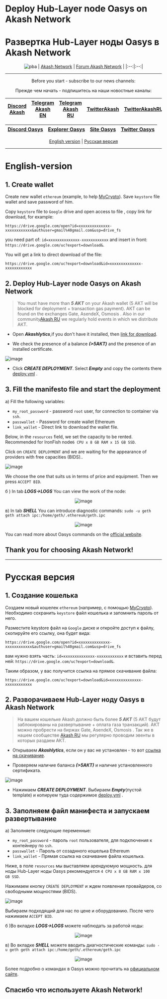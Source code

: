 # Deploy Hub-Layer node Oasys on Akash Network
# Развертка Hub-Layer ноды Oasys в Akash Network 
<div align="center">

![pba](https://user-images.githubusercontent.com/23629420/163564929-166f6a01-a6e2-4412-a4e9-40e54c821f05.png)
| [Akash Network](https://akash.network/) | [Forum Akash Network](https://forum.akash.network/) | 
|:--:|:--:|
___
Before you start - subscribe to our news channels: 

Прежде чем начать - подпишитесь на наши новостные каналы:

| [Discord Akash](https://discord.gg/3SNdg3BS) | [Telegram Akash EN](https://t.me/AkashNW) | [Telegram Akash RU](https://t.me/akash_ru) | [TwitterAkash](https://twitter.com/akashnet_) | [TwitterAkashRU](https://twitter.com/akash_ru) |
|:--:|:--:|:--:|:--:|:--:|

</div>
<div align="center">
  
| [Discord Oasys](https://discord.gg/8CSUzxEj) | [Explorer Oasys](https://explorer.testnet.oasys.games/) | [Site Oasys](https://www.oasys.games/) | [Twitter Oasys](https://twitter.com/oasys_games) |
|:--:|:--:|:--:|:--:|
  
</div>
<div align="center">
  
[English version](https://github.com/Dimokus88/oasys/blob/main/README.md#english-version) | [Русская версия](https://github.com/Dimokus88/oasys/blob/main/README.md#%D1%80%D1%83%D1%81%D1%81%D0%BA%D0%B0%D1%8F-%D0%B2%D0%B5%D1%80%D1%81%D0%B8%D1%8F)
  
</div>

___
# English-version

## 1. Create wallet

Create new wallet ```ethereum``` (example, to help [MyCrypto](https://app.mycrypto.com/download-desktop-app)). Save ```keystore``` file wallet and save password of him.

Copy ```keystore``` file  to ```Google``` drive and open access to file , copy link for download, for example:

```https://drive.google.com/open?id=xxxxxxxxxxxxxx-xxxxxxxxxxxx&authuser=gmail%40gmail.com&usp=drive_fs```

  you need part of: ```id=xxxxxxxxxxxxxx-xxxxxxxxxxxx``` and insert in front: ```https://drive.google.com/uc?export=download&```.
 

You will get a link to direct download of the file:

```https://drive.google.com/uc?export=download&id=xxxxxxxxxxxxxx-xxxxxxxxxxxx```

## 2. Deploy Hub-Layer node Oasys on Akash Network 

>You must have more than ***5 AKT*** on your Akash wallet (5 АКТ will be blocked for deployment + transaction gas payment). АКТ can be found on the exchanges Gate, AsendeX, Osmosis . Also in our community[Akash RU](https://t.me/akash_ru) we regularly hold events in which we distribute АКТ.

* Open ***Akashlytics***,if you don't have it installed, then [link for download](https://www.akashlytics.com/deploy).

* We check the presence of a balance  ***(>5АКТ)*** and the presence of an installed certificate.

![image](https://user-images.githubusercontent.com/23629420/165339432-6f053e43-4fa2-4429-8eb7-d2fc66f47c70.png)

* Click ***CREATE DEPLOYMENT***. Select ***Empty*** and copy the contents there [deploy.yml](https://github.com/Dimokus88/oasys/blob/main/deploy.yml) .

## 3. Fill the manifesto file and start the deployment

а) Fill the following variables:
* ```my_root_password``` - password  ```root``` user, for connection to container via ```ssh```.
* ```passwallet```       - Password for create wallet Ethereum
* ```link_wallet```      - Direct link to download the wallet file.

Below, in the ```resources``` field, we set the capacity to be rented. Recommended for IronFish node```6 CPU x 8 GB RAM x 15 GB SSD```.

Click on ```CREATE DEPLOYMENT``` and we are waiting for the appearance of providers with free capacities (BIDS)..

![image](https://user-images.githubusercontent.com/23629420/165608527-da85c84e-edcc-4b15-8843-441d3e76dcb6.png)

We choose the one that suits us in terms of price and equipment. Then we press ```ACCEPT BID```.


б ) In tab ***LOGS->LOGS*** You can view the work of the node:
<div align="center">
  
![image](https://user-images.githubusercontent.com/23629420/170540306-afbf9ba5-2515-4612-a3a4-0ef865303af7.png)

  
</div>

в) In tab  ***SHELL*** You can introduce diagnostic commands: ```sudo -u geth geth attach ipc:/home/geth/.ethereum/geth.ipc```

<div align="center">
  
![image](https://user-images.githubusercontent.com/23629420/170540431-77beaa5c-bbfb-4a59-ad17-b243b561e649.png)
  
</div>

You can read more about Oasys commands on the [official website](https://oasys.gitbook.io/oasys-technical-materials/build/hub-layer-node-build).


## Thank you for choosing Akash Network!
___
# Русская версия

## 1. Создание кошелька

Создаем новый кошелек ```ethereum``` (например, с помощью [MyCrypto](https://app.mycrypto.com/download-desktop-app)). Необходимо сохранить ```keystore``` файл кошелька и запомнить пароль от него.

Разместите keystore файл на ```Google``` диске и откройте доступ к файлу, скопируйте его ссылку, она будет вида:

```https://drive.google.com/open?id=xxxxxxxxxxxxxx-xxxxxxxxxxxx&authuser=gmail%40gmail.com&usp=drive_fs```

 вам нужно взять часть: ```id=xxxxxxxxxxxxxx-xxxxxxxxxxxx``` и вставить перед ней: ```https://drive.google.com/uc?export=download&```.
 
Таким образом, у вас получится ссылка на прямое скачивание файла:

```https://drive.google.com/uc?export=download&id=xxxxxxxxxxxxxx-xxxxxxxxxxxx```

## 2. Разворачиваем Hub-Layer ноду Oasys в Akash Network 

>На вашем кошельке Akash должно быть более ***5 АКТ*** (5 АКТ будут заблокированы на развертывание + оплата газа транзакций). АКТ можно пробрести на биржах Gate, AsendeX, Osmosis . Так же в нашем сообществе [Akash RU](https://t.me/akash_ru) мы регулярно проводим эвенты в которых раздаем АКТ.

* Открываем ***Akashlytics***, если он у вас не установлен - то вот [ссылка на скачивание](https://www.akashlytics.com/deploy).

* Проверяем наличие баланса ***(>5АКТ)*** и наличие установленного сертификата.

![image](https://user-images.githubusercontent.com/23629420/165339432-6f053e43-4fa2-4429-8eb7-d2fc66f47c70.png)

* Нажимаем ***CREATE DEPLOYMENT***. Выбираем ***Empty***(пустой template) и копируем туда содержимое [deploy.yml](https://github.com/Dimokus88/oasys/blob/main/deploy.yml) .

## 3. Заполняем файл манифеста и запускаем развертывание

а) Заполняете следующие переменные:
* ```my_root_password``` - пароль ```root``` пользователя, для подключения к контейнеру по ```ssh```.
* ```passwallet```       - Пароль от созаднного кошелька Ethereum
* ```link_wallet```      - Прямая ссылка на скачивание файла кошелька.

Ниже, в поле ```resources``` мы выставляем арендуюмую мощность. для ноды Hub-Layer ноды Oasys рекомендуется ```4 CPU x 8 GB RAM x 100 GB SSD```.

Нажимаем кнопку ```CREATE DEPLOYMENT``` и ждем появления провайдеров, со свободными мощностями (BIDS).

![image](https://user-images.githubusercontent.com/23629420/165608527-da85c84e-edcc-4b15-8843-441d3e76dcb6.png)

Выбираем подходящий для нас по цене и оборудованию. После чего нажимаем ```ACCEPT BID```.

б )Во вкладке ***LOGS->LOGS*** можете наблюдать за работой ноды:
<div align="center">
  
![image](https://user-images.githubusercontent.com/23629420/170540306-afbf9ba5-2515-4612-a3a4-0ef865303af7.png)

  
</div>

в) Во вкладке ***SHELL*** можете вводить диагностические команды: ```sudo -u geth geth attach ipc:/home/geth/.ethereum/geth.ipc```

<div align="center">
  
![image](https://user-images.githubusercontent.com/23629420/170540431-77beaa5c-bbfb-4a59-ad17-b243b561e649.png)
  
</div>

Более подробно о командах в Oasys можно прочитать на [официальном сайте](https://oasys.gitbook.io/oasys-technical-materials/build/hub-layer-node-build).

## Спасибо что используете Akash Network!
